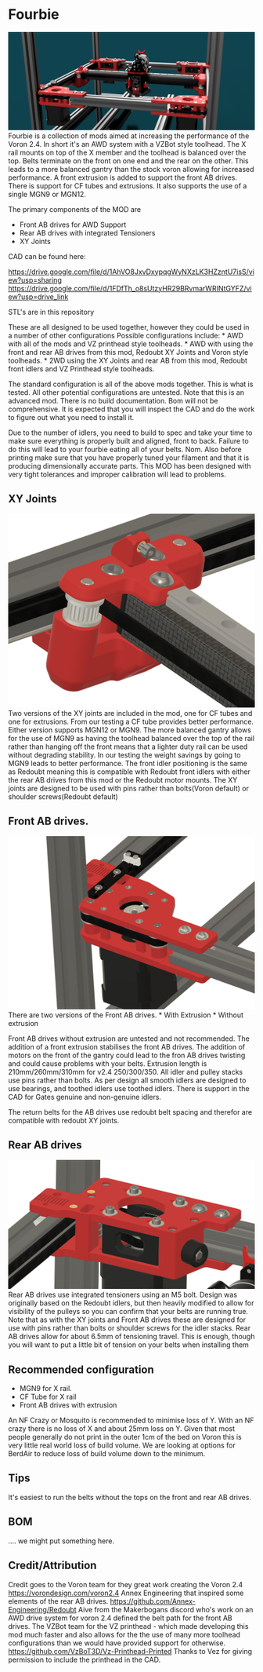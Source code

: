 # Fourbie
![Alt text](images/Render1.png)
Fourbie is a collection of mods aimed at increasing the performance of the Voron 2.4. 
In short it's an AWD system with a VZBot style toolhead. The X rail mounts on top of the X member and the toolhead is balanced over the top. Belts terminate on the front on one end and the rear on the other. This leads to a more balanced gantry than the stock voron allowing for increased performance. A front extrusion is added to support the front AB drives. There is support for CF tubes and extrusions. It also supports the use of a single MGN9 or MGN12.

The primary components of the MOD are 
* Front AB drives for AWD Support
* Rear AB drives with integrated Tensioners
* XY Joints

CAD can be found here: 

   https://drive.google.com/file/d/1AhVO8JxvDxypqgWyNXzLK3HZzntU7isS/view?usp=sharing
   https://drive.google.com/file/d/1FDfTh_o8sUtzyHR29BRvmarWRINtGYFZ/view?usp=drive_link
   
STL's are in this repository

These are all designed to be used together, however they could be used in a number of other configurations
Possible configurations include:
    * AWD with all of the mods and VZ printhead style toolheads.
    * AWD with using the front and rear AB drives from this mod, Redoubt XY Joints and Voron style toolheads. 
    * 2WD using the XY Joints and rear AB from this mod, Redoubt front idlers and VZ Printhead style toolheads.

The standard configuration is all of the above mods together. This is what is tested. All other potential configurations are untested. 
Note that this is an advanced mod. There is no build documentation. Bom will not be comprehensive. It is expected that you will inspect the CAD and do the work to figure out what you need to install it. 

Due to the number of idlers, you need to build to spec and take your time to make sure everything is properly built and aligned, front to back. Failure to do this will lead to your fourbie eating all of your belts. Nom. Also before printing make sure that you have properly tuned your filament and that it is producing dimensionally accurate parts. This MOD has been designed with very tight tolerances and improper calibration will lead to problems. 

## XY Joints
![Alt text](images/XYJoint.png)
Two versions of the XY joints are included in the mod, one for CF tubes and one for extrusions.
From our testing a CF tube provides better performance.
Either version supports MGN12 or MGN9. The more balanced gantry allows for the use of MGN9 as having the toolhead balanced over the top of the rail rather than hanging off the front means that a lighter duty rail can be used without degrading stability. In our testing the weight savings by going to MGN9 leads to better performance.
The front idler positioning is the same as Redoubt meaning this is compatible with Redoubt front idlers with either the rear AB drives from this mod or the Redoubt motor mounts. 
The XY joints are designed to be used with pins rather than bolts(Voron default) or shoulder screws(Redoubt default)

## Front AB drives. 
![Alt text](images/FrontAB.png)
There are two versions of the Front AB drives. 
    * With Extrusion
    * Without extrusion

Front AB drives without extrusion are untested and not recommended. The addition of a front extrusion stabilises the front AB drives. The addition of motors on the front of the gantry could lead to the fron AB drives twisting and could cause problems with your belts. Extrusion length is 210mm/260mm/310mm for v2.4 250/300/350.
All idler and pulley stacks use pins rather than bolts. As per design all smooth idlers are designed to use bearings, and toothed idlers use toothed idlers. There is support in the CAD for Gates genuine and non-genuine idlers. 

The return belts for the AB drives use redoubt belt spacing and therefor are compatible with redoubt XY joints. 

## Rear AB drives
![Alt text](images/RearAB.png)
Rear AB drives use integrated tensioners using an M5 bolt. Design was originally based on the Redoubt idlers, but then heavily modified to allow for visibility of the pulleys so you can confirm that your belts are running true.
Note that as with the XY joints and Front AB drives these are designed for use with pins rather than bolts or shoulder screws for the idler stacks. 
Rear AB drives allow for about 6.5mm of tensioning travel. This is enough, though you will want to put a little bit of tension on your belts when installing them
## Recommended configuration

* MGN9 for X rail.
* CF Tube for X rail
* Front AB drives with extrusion

An NF Crazy or Mosquito is recommended to minimise loss of Y. With an NF crazy there is no loss of X and about 25mm loss on Y. Given that most people generally  do not print in the outer 1cm of the bed on Voron this is very little real world loss of build volume. 
We are looking at options for BerdAir to reduce loss of build volume down to the minimum. 

## Tips
It's easiest to run the belts without the tops on the front and rear AB drives. 

## BOM

.... we might put something here. 



## Credit/Attribution
Credit goes to the Voron team for they great work creating the Voron 2.4 https://vorondesign.com/voron2.4
Annex Engineering that inspired some elements of the rear AB drives.  https://github.com/Annex-Engineering/Redoubt
Aive from the Makerbogans discord who's work on an AWD drive system for voron 2.4 defined the belt path for the front AB drives. 
The VZBot team for the VZ printhead - which made developing this mod much faster and also allows for the the use of many more toolhead configurations than we would have provided support for otherwise. https://github.com/VzBoT3D/Vz-Printhead-Printed
Thanks to Vez for giving permission to include the printhead in the CAD. 



